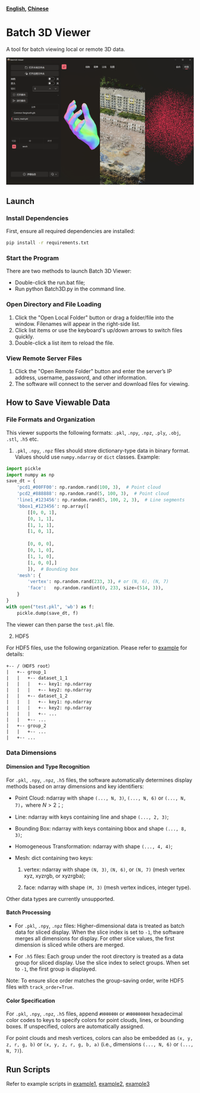 **[English](Readme.md), [Chinese](Readme_zh.md)**

# Batch 3D Viewer
A tool for batch viewing local or remote 3D data.

![image](asset/cover1.png)

## Launch
### Install Dependencies
First, ensure all required dependencies are installed:
```bash
pip install -r requirements.txt
```

### Start the Program
There are two methods to launch Batch 3D Viewer:
- Double-click the run.bat file;
- Run python Batch3D.py in the command line.

### Open Directory and File Loading
1. Click the "Open Local Folder" button or drag a folder/file into the window. Filenames will appear in the right-side list.
2. Click list items or use the keyboard's up/down arrows to switch files quickly.
3. Double-click a list item to reload the file.

### View Remote Server Files
1. Click the "Open Remote Folder" button and enter the server’s IP address, username, password, and other information.
2. The software will connect to the server and download files for viewing.

## How to Save Viewable Data

### File Formats and Organization

This viewer supports the following formats: `.pkl`, `.npy`, `.npz`, `.ply`, `.obj`, `.stl`, `.h5` etc.

1. `.pkl`, `.npy`, `.npz` files should store dictionary-type data in binary format. Values should use `numpy.ndarray` or `dict` classes. Example:

```Python
import pickle
import numpy as np
save_dt = {
    'pcd1_#00FF00': np.random.rand(100, 3),  # Point cloud
    'pcd2_#888888': np.random.rand(5, 100, 3),  # Point cloud
    'line1_#123456': np.random.rand(5, 100, 2, 3),  # Line segments
    'bbox1_#123456': np.array([
        [[0, 0, 1],
        [0, 1, 1],
        [1, 1, 1],
        [1, 0, 1],
        
        [0, 0, 0],
        [0, 1, 0],
        [1, 1, 0],
        [1, 0, 0],]
        ]),  # Bounding box
    'mesh': {
        'vertex': np.random.rand(233, 3), # or (N, 6), (N, 7)
        'face':   np.random.randint(0, 233, size=(514, 3)),
    }
}
with open("test.pkl", 'wb') as f:
    pickle.dump(save_dt, f)
```
The viewer can then parse the `test.pkl` file.

2. HDF5

For HDF5 files, use the following organization. Please refer to [example](example\example_04_read_HDF5_file.py) for details:

```
+-- /（HDF5 root）
|   +-- group_1
|   |   +-- dataset_1_1
|   |   |   +-- key1: np.ndarray
|   |   |   +-- key2: np.ndarray
|   |   +-- dataset_1_2
|   |   |   +-- key1: np.ndarray
|   |   |   +-- key2: np.ndarray
|   |   |   +-- ...
|   |   +-- ...
|   +-- group_2
|   |   +-- ...
|   +-- ...
```

### Data Dimensions
#### Dimension and Type Recognition

For `.pkl`, `.npy`, `.npz`, `.h5` files, the software automatically determines display methods based on array dimensions and key identifiers:

- Point Cloud: ndarray with shape `(..., N, 3)`, `(..., N, 6)` or `(..., N, 7)`，where $N > 2$；;

- Line: ndarray with keys containing line and shape `(..., 2, 3)`;

- Bounding Box: ndarray with keys containing bbox and shape `(..., 8, 3)`;

- Homogeneous Transformation: ndarray with shape `(..., 4, 4)`;

- Mesh: dict containing two keys:

    1. vertex: ndarray with shape `(N, 3)`, `(N, 6)`, or `(N, 7)` (mesh vertex xyz, xyzrgb, or xyzrgba);

    2. face: ndarray with shape `(M, 3)` (mesh vertex indices, integer type).

Other data types are currently unsupported.

#### Batch Processing

- For `.pkl`, `.npy`, `.npz` files: Higher-dimensional data is treated as batch data for sliced display. When the slice index is set to `-1`, the software merges all dimensions for display. For other slice values, the first dimension is sliced while others are merged.

- For `.h5` files: Each group under the root directory is treated as a data group for sliced display. Use the slice index to select groups. When set to `-1`, the first group is displayed.

Note: To ensure slice order matches the group-saving order, write HDF5 files with `track_order=True`.

#### Color Specification
For `.pkl`, `.npy`, `.npz`, `.h5` files, append `#HHHHHH` or `#HHHHHHHH` hexadecimal color codes to keys to specify colors for point clouds, lines, or bounding boxes. If unspecified, colors are automatically assigned.

For point clouds and mesh vertices, colors can also be embedded as `(x, y, z, r, g, b)` or `(x, y, z, r, g, b, a)` (i.e., dimensions `(..., N, 6)` or `(..., N, 7)`).

## Run Scripts

Refer to example scripts in [example1](example\example_01_read_ply.py), [example2](example\example_02_random_pcd.py), [example3](example\example_03_trimesh_obj.py)